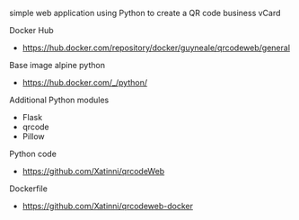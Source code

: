 simple web application using Python to create a QR code business vCard

Docker Hub
- https://hub.docker.com/repository/docker/guyneale/qrcodeweb/general

Base image alpine python
- https://hub.docker.com/_/python/

Additional Python modules
- Flask
- qrcode
- Pillow

Python code
- https://github.com/Xatinni/qrcodeWeb

Dockerfile
- https://github.com/Xatinni/qrcodeweb-docker
